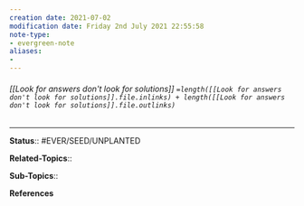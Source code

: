 ```yaml
---
creation date: 2021-07-02
modification date: Friday 2nd July 2021 22:55:58
note-type: 
- evergreen-note
aliases:
- 
---
```


###### [[Look for answers don't look for solutions]] `=length([[Look for answers don't look for solutions]].file.inlinks) + length([[Look for answers don't look for solutions]].file.outlinks)`



---

**Status**:: #EVER/SEED/UNPLANTED 

**Related-Topics**:: 
	
**Sub-Topics**::
	
**References**